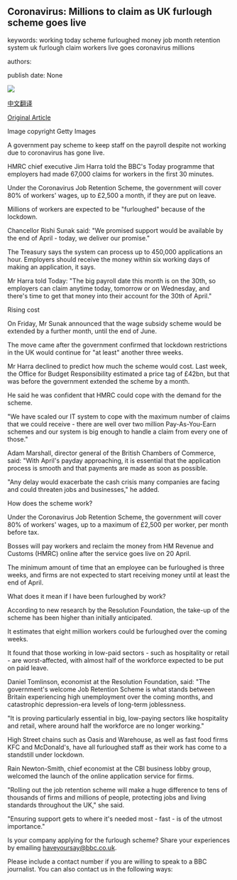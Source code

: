 ## Coronavirus: Millions to claim as UK furlough scheme goes live

keywords: working today scheme furloughed money job month retention system uk furlough claim workers live goes coronavirus millions

authors: 

publish date: None

![](https://ichef.bbci.co.uk/news/1024/branded_news/09C9/production/_111850520_gettyimages-1200534742.jpg)

[中文翻译](Coronavirus%3A%20Millions%20to%20claim%20as%20UK%20furlough%20scheme%20goes%20live_zh.md)

[Original Article](https://www.bbc.com/news/business-52346685)

Image copyright Getty Images

A government pay scheme to keep staff on the payroll despite not working due to coronavirus has gone live.

HMRC chief executive Jim Harra told the BBC's Today programme that employers had made 67,000 claims for workers in the first 30 minutes.

Under the Coronavirus Job Retention Scheme, the government will cover 80% of workers' wages, up to £2,500 a month, if they are put on leave.

Millions of workers are expected to be "furloughed" because of the lockdown.

Chancellor Rishi Sunak said: "We promised support would be available by the end of April - today, we deliver our promise."

The Treasury says the system can process up to 450,000 applications an hour. Employers should receive the money within six working days of making an application, it says.

Mr Harra told Today: "The big payroll date this month is on the 30th, so employers can claim anytime today, tomorrow or on Wednesday, and there's time to get that money into their account for the 30th of April."

Rising cost

On Friday, Mr Sunak announced that the wage subsidy scheme would be extended by a further month, until the end of June.

The move came after the government confirmed that lockdown restrictions in the UK would continue for "at least" another three weeks.

Mr Harra declined to predict how much the scheme would cost. Last week, the Office for Budget Responsibility estimated a price tag of £42bn, but that was before the government extended the scheme by a month.

He said he was confident that HMRC could cope with the demand for the scheme.

"We have scaled our IT system to cope with the maximum number of claims that we could receive - there are well over two million Pay-As-You-Earn schemes and our system is big enough to handle a claim from every one of those."

Adam Marshall, director general of the British Chambers of Commerce, said: "With April's payday approaching, it is essential that the application process is smooth and that payments are made as soon as possible.

"Any delay would exacerbate the cash crisis many companies are facing and could threaten jobs and businesses," he added.

How does the scheme work?

Under the Coronavirus Job Retention Scheme, the government will cover 80% of workers' wages, up to a maximum of £2,500 per worker, per month before tax.

Bosses will pay workers and reclaim the money from HM Revenue and Customs (HMRC) online after the service goes live on 20 April.

The minimum amount of time that an employee can be furloughed is three weeks, and firms are not expected to start receiving money until at least the end of April.

What does it mean if I have been furloughed by work?

According to new research by the Resolution Foundation, the take-up of the scheme has been higher than initially anticipated.

It estimates that eight million workers could be furloughed over the coming weeks.

It found that those working in low-paid sectors - such as hospitality or retail - are worst-affected, with almost half of the workforce expected to be put on paid leave.

Daniel Tomlinson, economist at the Resolution Foundation, said: "The government's welcome Job Retention Scheme is what stands between Britain experiencing high unemployment over the coming months, and catastrophic depression-era levels of long-term joblessness.

"It is proving particularly essential in big, low-paying sectors like hospitality and retail, where around half the workforce are no longer working."

High Street chains such as Oasis and Warehouse, as well as fast food firms KFC and McDonald's, have all furloughed staff as their work has come to a standstill under lockdown.

Rain Newton-Smith, chief economist at the CBI business lobby group, welcomed the launch of the online application service for firms.

"Rolling out the job retention scheme will make a huge difference to tens of thousands of firms and millions of people, protecting jobs and living standards throughout the UK," she said.

"Ensuring support gets to where it's needed most - fast - is of the utmost importance."

Is your company applying for the furlough scheme? Share your experiences by emailing haveyoursay@bbc.co.uk.

Please include a contact number if you are willing to speak to a BBC journalist. You can also contact us in the following ways: